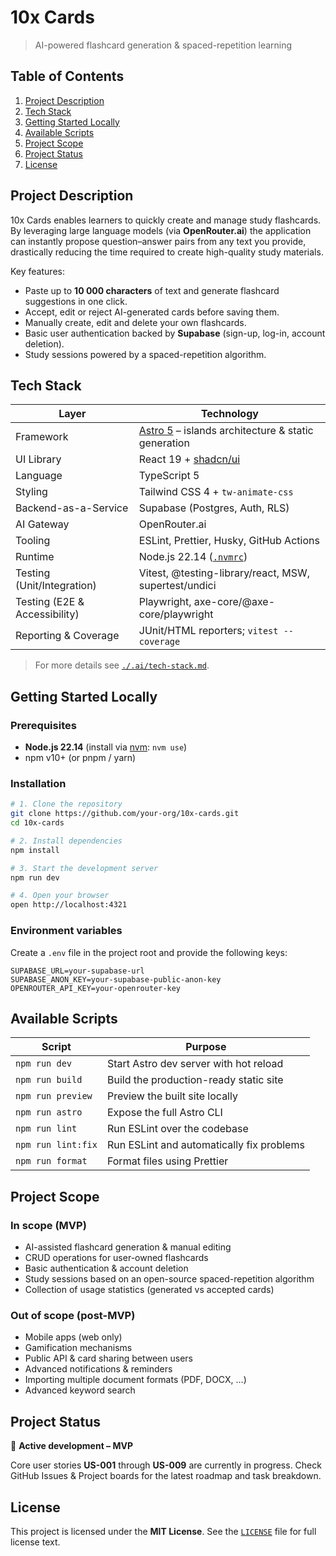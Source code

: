 # 10x Cards

> AI-powered flashcard generation & spaced-repetition learning

## Table of Contents

1. [Project Description](#project-description)
2. [Tech Stack](#tech-stack)
3. [Getting Started Locally](#getting-started-locally)
4. [Available Scripts](#available-scripts)
5. [Project Scope](#project-scope)
6. [Project Status](#project-status)
7. [License](#license)

## Project Description

10x Cards enables learners to quickly create and manage study flashcards. By leveraging large language models (via **OpenRouter.ai**) the application can instantly propose question–answer pairs from any text you provide, drastically reducing the time required to create high-quality study materials.

Key features:

- Paste up to **10 000 characters** of text and generate flashcard suggestions in one click.
- Accept, edit or reject AI-generated cards before saving them.
- Manually create, edit and delete your own flashcards.
- Basic user authentication backed by **Supabase** (sign-up, log-in, account deletion).
- Study sessions powered by a spaced-repetition algorithm.

## Tech Stack

| Layer | Technology |
|-------|------------|
| Framework | [Astro 5](https://astro.build/) – islands architecture & static generation |
| UI Library | React 19 + [shadcn/ui](https://ui.shadcn.com/) |
| Language | TypeScript 5 |
| Styling | Tailwind CSS 4 + `tw-animate-css` |
| Backend-as-a-Service | Supabase (Postgres, Auth, RLS) |
| AI Gateway | OpenRouter.ai |
| Tooling | ESLint, Prettier, Husky, GitHub Actions |
| Runtime | Node.js 22.14 ([`.nvmrc`](./.nvmrc)) |
| Testing (Unit/Integration) | Vitest, @testing-library/react, MSW, supertest/undici |
| Testing (E2E & Accessibility) | Playwright, axe-core/@axe-core/playwright |
| Reporting & Coverage | JUnit/HTML reporters; `vitest --coverage` |

> For more details see [`./.ai/tech-stack.md`](./.ai/tech-stack.md).

## Getting Started Locally

### Prerequisites

- **Node.js 22.14** (install via [nvm](https://github.com/nvm-sh/nvm): `nvm use`)
- npm v10+ (or pnpm / yarn)

### Installation

```bash
# 1. Clone the repository
git clone https://github.com/your-org/10x-cards.git
cd 10x-cards

# 2. Install dependencies
npm install

# 3. Start the development server
npm run dev

# 4. Open your browser
open http://localhost:4321
```

### Environment variables

Create a `.env` file in the project root and provide the following keys:

```
SUPABASE_URL=your-supabase-url
SUPABASE_ANON_KEY=your-supabase-public-anon-key
OPENROUTER_API_KEY=your-openrouter-key
```

## Available Scripts

| Script | Purpose |
|--------|---------|
| `npm run dev` | Start Astro dev server with hot reload |
| `npm run build` | Build the production-ready static site |
| `npm run preview` | Preview the built site locally |
| `npm run astro` | Expose the full Astro CLI |
| `npm run lint` | Run ESLint over the codebase |
| `npm run lint:fix` | Run ESLint and automatically fix problems |
| `npm run format` | Format files using Prettier |

## Project Scope

### In scope (MVP)

- AI-assisted flashcard generation & manual editing
- CRUD operations for user-owned flashcards
- Basic authentication & account deletion
- Study sessions based on an open-source spaced-repetition algorithm
- Collection of usage statistics (generated vs accepted cards)

### Out of scope (post-MVP)

- Mobile apps (web only)
- Gamification mechanisms
- Public API & card sharing between users
- Advanced notifications & reminders
- Importing multiple document formats (PDF, DOCX, …)
- Advanced keyword search

## Project Status

🚧 **Active development – MVP**

Core user stories **US-001** through **US-009** are currently in progress. Check GitHub Issues & Project boards for the latest roadmap and task breakdown.

## License

This project is licensed under the **MIT License**. See the [`LICENSE`](./LICENSE) file for full license text.
